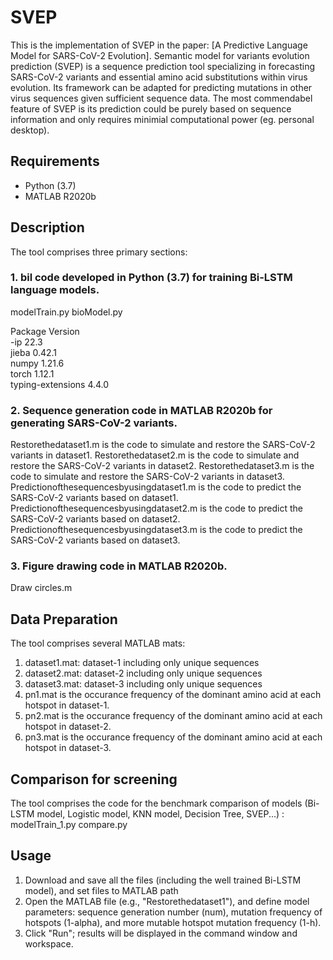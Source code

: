 # SVEP

This is the implementation of SVEP in the paper: [A Predictive Language Model for SARS-CoV-2 Evolution]. Semantic model for variants evolution prediction (SVEP) is a sequence prediction tool specializing in forecasting SARS-CoV-2 variants and essential amino acid substitutions within virus evolution. Its framework can be adapted for predicting mutations in other virus sequences given sufficient sequence data. The most commendabel feature of SVEP is its prediction could be purely based on sequence information and only requires minimial computational power (eg. personal desktop). 

## Requirements
- Python (3.7)
- MATLAB R2020b

## Description
The tool comprises three primary sections:
### 1. bil code developed in Python (3.7) for training Bi-LSTM language models.
modelTrain.py
bioModel.py

Package           Version       
-ip	          22.3	
jieba	          0.42.1	
numpy	          1.21.6	
torch	          1.12.1	
typing-extensions 4.4.0  	


### 2. Sequence generation code in MATLAB R2020b for generating SARS-CoV-2 variants.
Restorethedataset1.m is the code to simulate and restore the SARS-CoV-2 variants in dataset1.
Restorethedataset2.m is the code to simulate and restore the SARS-CoV-2 variants in dataset2.
Restorethedataset3.m is the code to simulate and restore the SARS-CoV-2 variants in dataset3.
Predictionofthesequencesbyusingdataset1.m is the code to predict the SARS-CoV-2 variants based on dataset1.
Predictionofthesequencesbyusingdataset2.m is the code to predict the SARS-CoV-2 variants based on dataset2.
Predictionofthesequencesbyusingdataset3.m is the code to predict the SARS-CoV-2 variants based on dataset3.


### 3. Figure drawing code in MATLAB R2020b.
Draw circles.m


## Data Preparation 
The tool comprises several MATLAB mats:
1. dataset1.mat: dataset-1 including only unique sequences
2. dataset2.mat: dataset-2 including only unique sequences
3. dataset3.mat: dataset-3 including only unique sequences
4. pn1.mat is the occurance frequency of the dominant amino acid at each hotspot in dataset-1.
5. pn2.mat is the occurance frequency of the dominant amino acid at each hotspot in dataset-2.
6. pn3.mat is the occurance frequency of the dominant amino acid at each hotspot in dataset-3.


## Comparison for screening 
The tool comprises the code for the benchmark comparison of models (Bi-LSTM model, Logistic model, KNN model, Decision Tree, SVEP...) :
modelTrain_1.py
compare.py


## Usage
1. Download and save all the files (including the well trained Bi-LSTM model), and set files to MATLAB path
2. Open the MATLAB file (e.g., "Restorethedataset1"), and define model parameters: sequence generation number (num), mutation frequency of  hotspots (1-alpha), and more mutable hotspot mutation frequency (1-h).
3. Click "Run"; results will be displayed in the command window and workspace.

